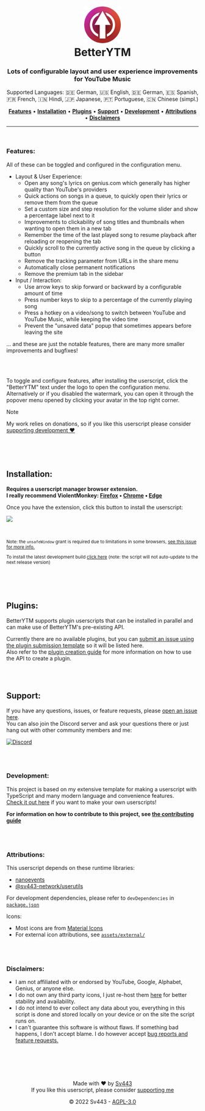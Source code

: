 <div style="text-align: center;" align="center">
<!-- <{{HEADER}}> -->
<h1><img src="./assets/logo/logo_128.png" width="96" height="96" /><br>BetterYTM</h1>

### Lots of configurable layout and user experience improvements for YouTube Music
Supported Languages: 🇩🇪 German, 🇺🇸 English, 🇩🇪 German, 🇪🇸 Spanish, 🇫🇷 French, 🇮🇳 Hindi, 🇯🇵 Japanese, 🇵🇹 Portuguese, 🇨🇳 Chinese (simpl.)
<!-- </{{HEADER}}> -->
[**Features**](#features) • [**Installation**](#installation) • [**Plugins**](#plugins) • [**Support**](#support) • [**Development**](#development) • [**Attributions**](#attributions) • [**Disclaimers**](#disclaimers)
  
---

</div>
<br>

### Features:
All of these can be toggled and configured in the configuration menu.
- Layout & User Experience:
  - Open any song's lyrics on genius.com which generally has higher quality than YouTube's providers
  - Quick actions on songs in a queue, to quickly open their lyrics or remove them from the queue
  - Set a custom size and step resolution for the volume slider and show a percentage label next to it
  - Improvements to clickability of song titles and thumbnails when wanting to open them in a new tab
  - Remember the time of the last played song to resume playback after reloading or reopening the tab
  - Quickly scroll to the currently active song in the queue by clicking a button
  - Remove the tracking parameter from URLs in the share menu
  - Automatically close permanent notifications
  - Remove the premium tab in the sidebar
- Input / Interaction:
  - Use arrow keys to skip forward or backward by a configurable amount of time
  - Press number keys to skip to a percentage of the currently playing song
  - Press a hotkey on a video/song to switch between YouTube and YouTube Music, while keeping the video time
  - Prevent the "unsaved data" popup that sometimes appears before leaving the site
  
... and these are just the notable features, there are many more smaller improvements and bugfixes!

<br><br>

To toggle and configure features, after installing the userscript, click the "BetterYTM" text under the logo to open the configuration menu.  
Alternatively or if you disabled the watermark, you can open it through the popover menu opened by clicking your avatar in the top right corner.  
  
> [!NOTE]  
> My work relies on donations, so if you like this userscript please consider [supporting development ❤️](https://github.com/sponsors/Sv443)

<br><br><br>

## Installation:
<b>

Requires a userscript manager browser extension.  
I really recommend ViolentMonkey: [Firefox](https://addons.mozilla.org/en-US/firefox/addon/violentmonkey/) &bull; [Chrome](https://chrome.google.com/webstore/detail/violentmonkey/jinjaccalgkegednnccohejagnlnfdag) &bull; [Edge](https://microsoftedge.microsoft.com/addons/detail/violentmonkey/eeagobfjdenkkddmbclomhiblgggliao?hl=en-GB&gl=DE)

</b>

Once you have the extension, click this button to install the userscript:  
  
<a href="https://github.com/Sv443/BetterYTM/raw/main/dist/BetterYTM.user.js" target="_blank"><img src="https://img.shields.io/badge/Install-%E2%96%BA-039e10" height="24"></a>

<br>

<sup>

Note: the `unsafeWindow` grant is required due to limitations in some browsers, [see this issue for more info.](https://github.com/Sv443/BetterYTM/issues/18#show_issue)

</sup>
<sup>

To install the latest development build [click here](https://github.com/Sv443/BetterYTM/raw/develop/dist/BetterYTM.user.js) (note: the script will not auto-update to the next release version)

</sup>

<br><br><br>

## Plugins:
BetterYTM supports plugin userscripts that can be installed in parallel and can make use of BetterYTM's pre-existing API.  
  
<!-- <{{PLUGINS}}> -->
Currently there are no available plugins, but you can [submit an issue using the plugin submission template](https://github.com/Sv443/BetterYTM/issues/new/choose) so it will be listed here.  
Also refer to the [plugin creation guide](./contributing.md#developing-a-plugin-that-interfaces-with-betterytm) for more information on how to use the API to create a plugin.
<!-- </{{PLUGINS}}> -->

<br><br>

## Support:
If you have any questions, issues, or feature requests, please [open an issue here](https://github.com/Sv443/BetterYTM/issues/new/choose).  
You can also join the Discord server and ask your questions there or just hang out with other community members and me:  
  
[![Discord](https://img.shields.io/discord/565933531214118942)](https://discord.gg/aBH4uRG)

<br><br>

### Development:
This project is based on my extensive template for making a userscript with TypeScript and many modern language and convenience features.  
[Check it out here](https://github.com/Sv443/Userscript.ts) if you want to make your own userscripts!  
  
**For information on how to contribute to this project, see [the contributing guide](./contributing.md)**

<br><br>

### Attributions:
This userscript depends on these runtime libraries:
- [nanoevents](https://npmjs.org/package/nanoevents)
- [@sv443-network/userutils](https://github.com/Sv443-Network/UserUtils)
  
For development dependencies, please refer to `devDependencies` in [`package.json`](./package.json)
  
Icons:  
- Most icons are from [Material Icons](https://fonts.google.com/icons)
- For external icon attributions, see [`assets/external/`](assets/external/README.md)

<br><br>

### Disclaimers:
- I am not affiliated with or endorsed by YouTube, Google, Alphabet, Genius, or anyone else.
- I do not own any third party icons, I just re-host them [here](./assets/external/) for better stability and availability.
- I do not intend to ever collect any data about you, everything in this script is done and stored locally on your device or on the site the script runs on.
- I can't guarantee this software is without flaws. If something bad happens, I don't accept blame. I do however accept [bug reports and feature requests.](https://github.com/Sv443/BetterYTM/issues/new/choose)

<br><br><br><br>

<div align="center" style="text-align: center;">

Made with ❤️ by [Sv443](https://github.com/Sv443)  
If you like this userscript, please consider [supporting me](https://github.com/sponsors/Sv443)  
  
© 2022 Sv443 - [AGPL-3.0](./LICENSE.txt)

</div>
